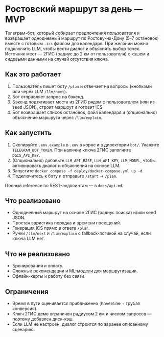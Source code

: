 # Ростовский маршрут за день — MVP

Телеграм-бот, который собирает предпочтения пользователя и возвращает однодневный маршрут по Ростову-на-Дону (5–7 остановок) вместе с готовым `.ics` файлом для календаря. При желании можно подключить LLM, чтобы вести диалог и объяснять выбор точек. Источник мест — 2ГИС (радиус до 2 км от пользователя) с кэшем и сидовыми данными на случай отсутствия ключа.

## Как это работает
1. Пользователь пишет боту `/plan` и отвечает на вопросы (кнопками или через LLM `/llm/next`).
2. Бот отправляет запрос на бэкенд.
3. Бэкенд подтягивает места из 2ГИС рядом с пользователем (или из seed JSON), строит маршрут и готовит ICS.
4. Бот возвращает список остановок, файл календаря и (опционально) объяснение маршрута через `/llm/explain`.

## Как запустить
1. Скопируйте `.env.example` в `.env` в корне и в директории `bot/`. Укажите `TELEGRAM_BOT_TOKEN`. При наличии ключа 2ГИС заполните `DGIS_API_KEY`.
2. (Опционально) добавьте `LLM_API_BASE`, `LLM_API_KEY`, `LLM_MODEL`, чтобы активировать диалог и объяснения на основе LLM.
3. Запустите `docker compose -f deploy/docker-compose.yml up -d`.
4. Подключитесь к боту и отправьте `/start` → `/plan`.

Полный reference по REST-эндпоинтам — в `docs/api.md`.

## Что реализовано
- Однодневный маршрут на основе 2ГИС (радиус поиска) и/или seed JSON.
- Простая эвристика порядка и времени посещений.
- Генерация ICS прямо в ответе `/plan`.
- Ручки `/llm/next` и `/llm/explain` с fallback-логикой на случай, если ключа LLM нет.

## Что не реализовано
- Бронирования и оплату.
- Сложные рекомендации и ML-модели для маршрутизации.
- Офлайн-карты и работу без связи.

## Ограничения
- Время в пути оценивается приближённо (haversine + грубая конверсия).
- Ключ 2ГИС демо ограничен радиусом 2 км и числом запросов — поэтому добавлен диск-кэш.
- Если LLM не настроен, диалог строится по заранее описанному сценарию.
